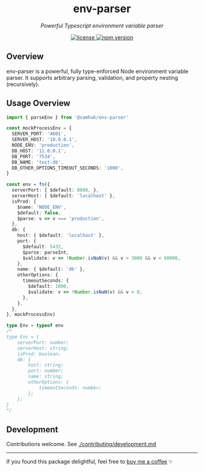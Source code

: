 <h1 align="center">env-parser</h1>
<p align="center">
  <em>Powerful Typescript environment variable parser</em>
</p>


<p align="center">
  <a href="https://img.shields.io/badge/License-MIT-green.svg" target="_blank">
    <img src="https://img.shields.io/badge/License-MIT-green.svg" alt="license" />
  </a>
  <a href="https://badge.fury.io/js/@samhuk/env-parser.svg" target="_blank">
    <img src="https://badge.fury.io/js/@samhuk/env-parser.svg" alt="npm version" />
  </a>
</p>

## Overview

env-parser is a powerful, fully type-enforced Node environment variable parser. It supports arbitrary parsing, validation, and property nesting (recursively).

## Usage Overview

```typescript
import { parseEnv } from '@samhuk/env-parser'

const mockProcessEnv = {
  SERVER_PORT: '4001',
  SERVER_HOST: '10.0.0.1',
  NODE_ENV: 'production',
  DB_HOST: '11.0.0.1',
  DB_PORT: '7534',
  DB_NAME: 'test-db',
  DB_OTHER_OPTIONS_TIMEOUT_SECONDS: '1000',
}

const env = fn({
  serverPort: { $default: 8080, },
  serverHost: { $default: 'localhost' },
  isProd: {
    $name: 'NODE_ENV',
    $default: false,
    $parse: v => v === 'production',
  },
  db: {
    host: { $default: 'localhost' },
    port: {
      $default: 5432,
      $parse: parseInt,
      $validate: v => !Number.isNaN(v) && v > 3000 && v < 60000,
    },
    name: { $default: 'db' },
    otherOptions: {
      timeoutSeconds: {
        $default: 1000,
        $validate: v => !Number.isNaN(v) && v > 0,
      },
    },
  },
}, mockProcessEnv)

type Env = typeof env
/*
type Env = {
    serverPort: number;
    serverHost: string;
    isProd: boolean;
    db: {
        host: string;
        port: number;
        name: string;
        otherOptions: {
            timeoutSeconds: number;
        };
    };
}
*/
```

## Development

Contributions welcome. See [./contributing/development.md](./contributing/development.md)

---

If you found this package delightful, feel free to [buy me a coffee](https://www.buymeacoffee.com/samhuk) ✨
